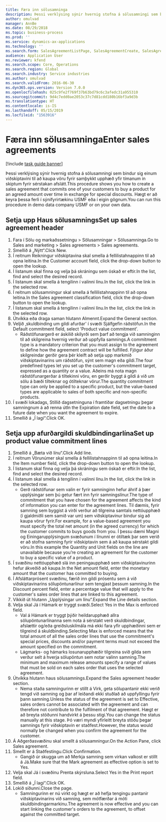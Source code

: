 ```yaml
---
title: Færa inn sölusamninga
description: Þessi verklýsing sýnir hvernig stofna á sölusamningi sem bindur sig einum viðskiptavini til að kaupa vöru fyrir samþykkt upphæð yfir tímanum in skiptum fyrir sérstakan afslátt.
author: omulvad
manager: AnnBe
ms.date: 08/29/2018
ms.topic: business-process
ms.prod: ''
ms.service: dynamics-ax-applications
ms.technology: ''
ms.search.form: SalesAgreementListPage, SalesAgreementCreate, SalesAgreement, InventItemIdLookupSimple, AgreementConfirmRunForm, SrsReportViewerForm
audience: Application User
ms.reviewer: kfend
ms.search.scope: Core, Operations
ms.search.region: Global
ms.search.industry: Service industries
ms.author: omulvad
ms.search.validFrom: 2016-06-30
ms.dyn365.ops.version: Version 7.0.0
ms.openlocfilehash: 025c9fe2f769f37b63bd79c6c3afedc31a955310
ms.sourcegitcommit: 9d4c7edd0ae2053c37c7d81cdd180b16bf3a9d3b
ms.translationtype: HT
ms.contentlocale: is-IS
ms.lasthandoff: 05/15/2019
ms.locfileid: "1563916"
---
```

# <a name="enter-sales-agreements"></a><span data-ttu-id="c604b-103">Færa inn sölusamninga</span><span class="sxs-lookup"><span data-stu-id="c604b-103">Enter sales agreements</span></span>

[!include [task guide banner](../../includes/task-guide-banner.md)]

<span data-ttu-id="c604b-104">Þessi verklýsing sýnir hvernig stofna á sölusamningi sem bindur sig einum viðskiptavini til að kaupa vöru fyrir samþykkt upphæð yfir tímanum in skiptum fyrir sérstakan afslátt.</span><span class="sxs-lookup"><span data-stu-id="c604b-104">This procedure shows you how to create a sales agreement that commits one of your customers to buy a product for an agreed amount over time in exchange for special discounts.</span></span> <span data-ttu-id="c604b-105">Hægt er að keyra þessa ferli í sýnifyrirtækinu USMF eða í eigin gögnum.</span><span class="sxs-lookup"><span data-stu-id="c604b-105">You can run this procedure in demo data company USMF or on your own data.</span></span>


## <a name="set-up-sales-agreement-header"></a><span data-ttu-id="c604b-106">Setja upp Haus sölusamnings</span><span class="sxs-lookup"><span data-stu-id="c604b-106">Set up sales agreement header</span></span>
1. <span data-ttu-id="c604b-107">Fara í Sölu og markaðssetningu > Sölusamningar > Sölusamninga.</span><span class="sxs-lookup"><span data-stu-id="c604b-107">Go to Sales and marketing > Sales agreements > Sales agreements.</span></span>
2. <span data-ttu-id="c604b-108">Smellið á „Nýtt“.</span><span class="sxs-lookup"><span data-stu-id="c604b-108">Click New.</span></span>
3. <span data-ttu-id="c604b-109">Í reitnum Reikningur viðskiptavina skal smella á fellilistahnappinn til að opna leitina.</span><span class="sxs-lookup"><span data-stu-id="c604b-109">In the Customer account field, click the drop-down button to open the lookup.</span></span>
4. <span data-ttu-id="c604b-110">Í listanum skal finna og velja þá skráningu sem óskað er eftir.</span><span class="sxs-lookup"><span data-stu-id="c604b-110">In the list, find and select the desired record.</span></span>
5. <span data-ttu-id="c604b-111">Í listanum skal smella á tengilinn í valinni línu.</span><span class="sxs-lookup"><span data-stu-id="c604b-111">In the list, click the link in the selected row.</span></span>
6. <span data-ttu-id="c604b-112">Í reitnum sölusamningur skal smella á fellilistahnappinn til að opna leitina.</span><span class="sxs-lookup"><span data-stu-id="c604b-112">In the Sales agreement classification field, click the drop-down button to open the lookup.</span></span>
7. <span data-ttu-id="c604b-113">Í listanum skal smella á tengilinn í valinni línu.</span><span class="sxs-lookup"><span data-stu-id="c604b-113">In the list, click the link in the selected row.</span></span>
8. <span data-ttu-id="c604b-114">Útvíkka eða draga saman hlutann Almennt.</span><span class="sxs-lookup"><span data-stu-id="c604b-114">Expand the General section.</span></span>
9. <span data-ttu-id="c604b-115">Veljið ‚skuldbinding um gildi afurðar' í svæði Sjálfgefin ráðstöfun.</span><span class="sxs-lookup"><span data-stu-id="c604b-115">In the Default commitment field, select 'Product value commitment'.</span></span>
    * <span data-ttu-id="c604b-116">Ráðstöfunargerð er áskilið skilyrði sem þarf að tengja við samninginn til að skilgreina hvernig verður að uppfylla samnings.</span><span class="sxs-lookup"><span data-stu-id="c604b-116">A commitment type is a mandatory criterion that you must assign to the agreement to define how the agreement contract will be fulfilled.</span></span> <span data-ttu-id="c604b-117">Fjögur áður skilgreindar gerðir gera þér kleift að setja upp markmið viðskiptavinarins um ráðstöfun, sýnt sem magn eða gildi.</span><span class="sxs-lookup"><span data-stu-id="c604b-117">The four predefined types let you set up the customer's commitment target, expressed as a quantity or a value.</span></span> <span data-ttu-id="c604b-118">Aðeins má nota magn ráðstöfunargerðar á tiltekinni vöru, en gerðir byggt á gildi á við um sölu á bæði tilteknar og ótilteknar vörur.</span><span class="sxs-lookup"><span data-stu-id="c604b-118">The quantity commitment type can only be applied to a specific product, but the value-based types are applicable to sales of both specific and non-specific products.</span></span>  
10. <span data-ttu-id="c604b-119">Í svæði lokadags, Stillið dagsetninguna í framtíðar dagsetningu þegar samningnum á að renna út</span><span class="sxs-lookup"><span data-stu-id="c604b-119">In the Expiration date field, set the date to a future date when you want the agreement to expire.</span></span>
11. <span data-ttu-id="c604b-120">Smellið á „Í lagi“.</span><span class="sxs-lookup"><span data-stu-id="c604b-120">Click OK.</span></span>

## <a name="set-up-product-value-commitment-lines"></a><span data-ttu-id="c604b-121">Setja upp afurðargildi skuldbindingarlína</span><span class="sxs-lookup"><span data-stu-id="c604b-121">Set up product value commitment lines</span></span>
1. <span data-ttu-id="c604b-122">Smellið á „Bæta við línu“.</span><span class="sxs-lookup"><span data-stu-id="c604b-122">Click Add line.</span></span>
2. <span data-ttu-id="c604b-123">Í reitnum Vörunúmer skal smella á fellilistahnappinn til að opna leitina.</span><span class="sxs-lookup"><span data-stu-id="c604b-123">In the Item number field, click the drop-down button to open the lookup.</span></span>
3. <span data-ttu-id="c604b-124">Í listanum skal finna og velja þá skráningu sem óskað er eftir.</span><span class="sxs-lookup"><span data-stu-id="c604b-124">In the list, find and select the desired record.</span></span>
4. <span data-ttu-id="c604b-125">Í listanum skal smella á tengilinn í valinni línu.</span><span class="sxs-lookup"><span data-stu-id="c604b-125">In the list, click the link in the selected row.</span></span>
    * <span data-ttu-id="c604b-126">Gerð ráðstöfunar sem valin er fyrir samninginn hefur áhrif á þær upplýsingar sem þú getur fært inn fyrir samningslínur.</span><span class="sxs-lookup"><span data-stu-id="c604b-126">The type of commitment that you have chosen for the agreement affects the kind of information you can enter for the agreement lines.</span></span> <span data-ttu-id="c604b-127">Til dæmis, fyrir samning sem byggist á virði verður að tilgreina samtals nettóupphæð (í gjaldmiðli sem samið var um) sem viðskiptavinur bindur sig að kaupa vörur fyrir.</span><span class="sxs-lookup"><span data-stu-id="c604b-127">For example, for a value-based agreement you must specify the total net amount (in the agreed currency) for which the customer commits to buys goods from you.</span></span> <span data-ttu-id="c604b-128">Í þessu dæmi Magni og Einingarupplýsingum svæðunum í línunni er ótiltæk þar sem verið er að stofna samning fyrir viðskiptavin sem á að kaupa sérstakt gildi vöru.</span><span class="sxs-lookup"><span data-stu-id="c604b-128">In this example the Quantity and Unit fields on the line are unavailable because you’re creating an agreement for the customer to buy a specific value of a product.</span></span>   
5. <span data-ttu-id="c604b-129">Í svæðinu nettóupphæð slá inn peningaupphæð sem viðskiptavinurinn hefur ákveðið að kaupa.</span><span class="sxs-lookup"><span data-stu-id="c604b-129">In the Net amount field, enter the monetary amount that the customer has committed to buying.</span></span>
6. <span data-ttu-id="c604b-130">Í Afsláttarprósent svæðinu, færið inn gildi prósentu sem á við viðskiptavinarins sölupöntunarlínur sem tengjast þessum samning.</span><span class="sxs-lookup"><span data-stu-id="c604b-130">In the Discount percent field, enter a percentage value that will apply to the customer's sales order lines that are linked to this agreement.</span></span>
7. <span data-ttu-id="c604b-131">Víkkið út hlutann „Upplýsingar um línu“.</span><span class="sxs-lookup"><span data-stu-id="c604b-131">Expand the Line details section.</span></span>
8. <span data-ttu-id="c604b-132">Velja skal Já í Hámark er tryggt svæði.</span><span class="sxs-lookup"><span data-stu-id="c604b-132">Select Yes in the Max is enforced field.</span></span>
    * <span data-ttu-id="c604b-133">Val á Hámark er tryggt þýðir heildarupphæð allra sölupöntunarlínanna sem nota á sérstakt verð skuldbindingar, afslættir og/eða greiðsluskilmála má ekki fara yfir upphæðinni sem er tilgreind á skuldbinding.</span><span class="sxs-lookup"><span data-stu-id="c604b-133">Selecting Max is enforced means that the total amount of all the sales order lines that use the commitment's special prices, discounts and/or payment terms must not exceed the amount specified on the commitment.</span></span>  
    * <span data-ttu-id="c604b-134">Lágmarks- og hámarks losunarupphæðir tilgreina svið gilda sem verður selt á hverja sölupöntun sem notar valinn samning.</span><span class="sxs-lookup"><span data-stu-id="c604b-134">The minimum and maximum release amounts specify a range of values that must be sold on each sales order that uses the selected agreement.</span></span>   
9. <span data-ttu-id="c604b-135">Útvíkka hlutann haus sölusamnings.</span><span class="sxs-lookup"><span data-stu-id="c604b-135">Expand the Sales agreement header section.</span></span>
    * <span data-ttu-id="c604b-136">Nema staða samningurinn er stillt á Virk, geta sölupantanir ekki verið tengd við samning og þar af leiðandi ekki stuðlað að uppfyllingu fyrir þann samning.</span><span class="sxs-lookup"><span data-stu-id="c604b-136">Unless the status of the agreement is set to Effective, sales orders cannot be associated with the agreement and can therefore not contribute to the fulfilment of that agreement.</span></span> <span data-ttu-id="c604b-137">Hægt er að breyta stöðunni handvirkt á þessu stigi.</span><span class="sxs-lookup"><span data-stu-id="c604b-137">You can change the status manually at this stage.</span></span> <span data-ttu-id="c604b-138">Þó væri myndi yfirleitt breyta stöðu þegar samnings fyrir viðskiptavin er staðfest.</span><span class="sxs-lookup"><span data-stu-id="c604b-138">However, the status would normally be changed when you confirm the agreement for the customer.</span></span>  
10. <span data-ttu-id="c604b-139">Á Aðgerðasvæðinu skal smellt á sölusamningur.</span><span class="sxs-lookup"><span data-stu-id="c604b-139">On the Action Pane, click Sales agreement.</span></span>
11. <span data-ttu-id="c604b-140">Smellt er á Staðfestingu.</span><span class="sxs-lookup"><span data-stu-id="c604b-140">Click Confirmation.</span></span>
    * <span data-ttu-id="c604b-141">Gangið úr skugga um að Merkja samning sem virkan valkost er stillt á Já.</span><span class="sxs-lookup"><span data-stu-id="c604b-141">Make sure that the Mark agreement as effective option is set to Yes.</span></span>  
12. <span data-ttu-id="c604b-142">Velja skal Já í svæðinu Prenta skýrsluna.</span><span class="sxs-lookup"><span data-stu-id="c604b-142">Select Yes in the Print report field.</span></span>
13. <span data-ttu-id="c604b-143">Smellið á „Í lagi“.</span><span class="sxs-lookup"><span data-stu-id="c604b-143">Click OK.</span></span>
14. <span data-ttu-id="c604b-144">Lokið síðunni.</span><span class="sxs-lookup"><span data-stu-id="c604b-144">Close the page.</span></span>
    * <span data-ttu-id="c604b-145">Samningurinn er nú virkt og hægt er að hefja tengingu pantanir viðskiptavinarins við samning, sem mótfærðar á móti skuldbindingarmarkinu.</span><span class="sxs-lookup"><span data-stu-id="c604b-145">The agreement is now effective and you can start linking the customer's orders to the agreement, to offset against the committed target.</span></span>  

